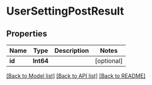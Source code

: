 # UserSettingPostResult

## Properties
Name | Type | Description | Notes
------------ | ------------- | ------------- | -------------
**id** | **Int64** |  | [optional] 

[[Back to Model list]](../README.md#documentation-for-models) [[Back to API list]](../README.md#documentation-for-api-endpoints) [[Back to README]](../README.md)


